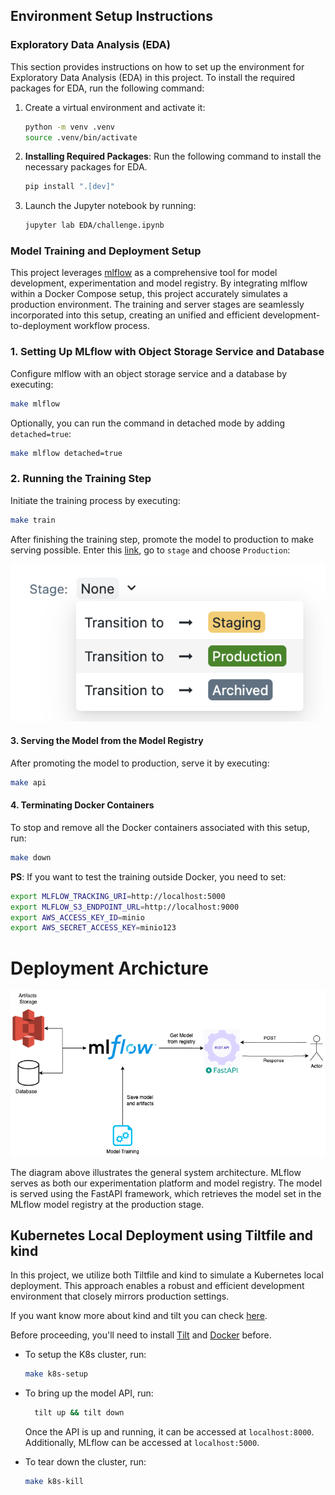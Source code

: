 ## Environment Setup Instructions
### Exploratory Data Analysis (EDA)
This section provides instructions on how to set up the environment for Exploratory Data Analysis (EDA) in this project. To install the required packages for EDA, run the following command:

1. Create a virtual environment and activate it:
    ```bash
    python -m venv .venv
    source .venv/bin/activate
    ```

2. **Installing Required Packages**: Run the following command to install the necessary packages for EDA.
    ```bash
    pip install ".[dev]"
    ```

3. Launch the Jupyter notebook by running:

    ```bash
    jupyter lab EDA/challenge.ipynb
    ```

### Model Training and Deployment Setup
This project leverages [mlflow](https://mlflow.org/) as a comprehensive tool for model development, experimentation and model registry. By integrating mlflow within a Docker Compose setup, this project accurately simulates a production environment. The training and server stages are seamlessly incorporated into this setup, creating an unified and efficient development-to-deployment workflow process.

### 1. Setting Up MLflow with Object Storage Service and Database

Configure mlflow with an object storage service and a database by executing:

```bash
make mlflow
```

Optionally, you can run the command in detached mode by adding `detached=true`:

```bash
make mlflow detached=true
```

### 2. Running the Training Step
Initiate the training process by executing:
```bash
make train
```
After finishing the training step, promote the model to production to make serving possible. Enter this [link](http://localhost:5000/#/models/BreastCancerModel/versions/1), go to `stage` and choose `Production`:

![Alt text](docs/image/model_stage.png)


#### 3. Serving the Model from the Model Registry
After promoting the model to production, serve it by executing:


```bash
make api
```

#### 4. Terminating Docker Containers

To stop and remove all the Docker containers associated with this setup, run:

```bash
make down
```


**PS**: If you want to test the training outside Docker, you need to set:
```bash
export MLFLOW_TRACKING_URI=http://localhost:5000
export MLFLOW_S3_ENDPOINT_URL=http://localhost:9000
export AWS_ACCESS_KEY_ID=minio
export AWS_SECRET_ACCESS_KEY=minio123
```

# Deployment Archicture
![arch](docs/image/architecture_overview.png)

The diagram above illustrates the general system architecture. MLflow serves as both our experimentation platform and model registry. The model is served using the FastAPI framework, which retrieves the model set in the MLflow model registry at the production stage.

## Kubernetes Local Deployment using Tiltfile and kind

In this project, we utilize both Tiltfile and kind to simulate a Kubernetes local deployment. This approach enables a robust and efficient development environment that closely mirrors production settings.

If you want know more about kind and tilt you can check [here](docs/kind_tilt.md).

Before proceeding, you'll need to install [Tilt](https://docs.tilt.dev/) and [Docker](https://docs.docker.com/engine/install/) before.

- To setup the K8s cluster, run:
    ```bash
    make k8s-setup
    ```
- To bring up the model API, run:
  ```bash
    tilt up && tilt down
    ```
    Once the API is up and running, it can be accessed at `localhost:8000`. Additionally, MLflow can be accessed at `localhost:5000`.

- To tear down the cluster, run:
    ```bash
    make k8s-kill
    ```
